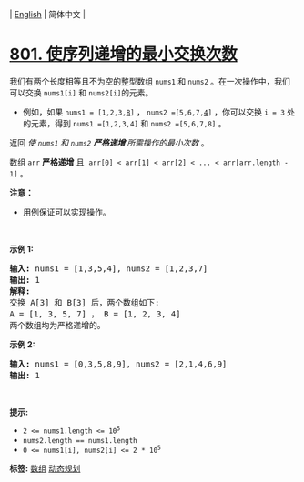 | [English](README_EN.md) | 简体中文 |

# [801. 使序列递增的最小交换次数](https://leetcode.cn/problems/minimum-swaps-to-make-sequences-increasing)
<p>我们有两个长度相等且不为空的整型数组&nbsp;<code>nums1</code>&nbsp;和&nbsp;<code>nums2</code>&nbsp;。在一次操作中，我们可以交换&nbsp;<code>nums1[i]</code>&nbsp;和&nbsp;<code>nums2[i]</code>的元素。</p>

<ul>
	<li>例如，如果 <code>nums1 = [1,2,3,<u>8</u>]</code> ， <code>nums2 =[5,6,7,<u>4</u>]</code> ，你可以交换 <code>i = 3</code> 处的元素，得到 <code>nums1 =[1,2,3,4]</code> 和 <code>nums2 =[5,6,7,8]</code> 。</li>
</ul>

<p>返回 <em>使 <code>nums1</code> 和 <code>nums2</code> <strong>严格递增&nbsp;</strong>所需操作的最小次数</em> 。</p>

<p>数组&nbsp;<code>arr</code>&nbsp;<strong>严格递增</strong> 且&nbsp;&nbsp;<code>arr[0] &lt; arr[1] &lt; arr[2] &lt; ... &lt; arr[arr.length - 1]</code>&nbsp;。</p>

<p><b>注意：</b></p>

<ul>
	<li>用例保证可以实现操作。</li>
</ul>

<p>&nbsp;</p>

<p><strong>示例 1:</strong></p>

<pre>
<strong>输入:</strong> nums1 = [1,3,5,4], nums2 = [1,2,3,7]
<strong>输出:</strong> 1
<strong>解释: </strong>
交换 A[3] 和 B[3] 后，两个数组如下:
A = [1, 3, 5, 7] ， B = [1, 2, 3, 4]
两个数组均为严格递增的。</pre>

<p><strong>示例 2:</strong></p>

<pre>
<strong>输入:</strong> nums1 = [0,3,5,8,9], nums2 = [2,1,4,6,9]
<strong>输出:</strong> 1
</pre>

<p>&nbsp;</p>

<p><strong>提示:</strong></p>

<ul>
	<li><code>2 &lt;= nums1.length &lt;= 10<sup>5</sup></code></li>
	<li><code>nums2.length == nums1.length</code></li>
	<li><code>0 &lt;= nums1[i], nums2[i] &lt;= 2 * 10<sup>5</sup></code></li>
</ul>

**标签:**  [数组](https://leetcode.cn/tag/array) [动态规划](https://leetcode.cn/tag/dynamic-programming) 